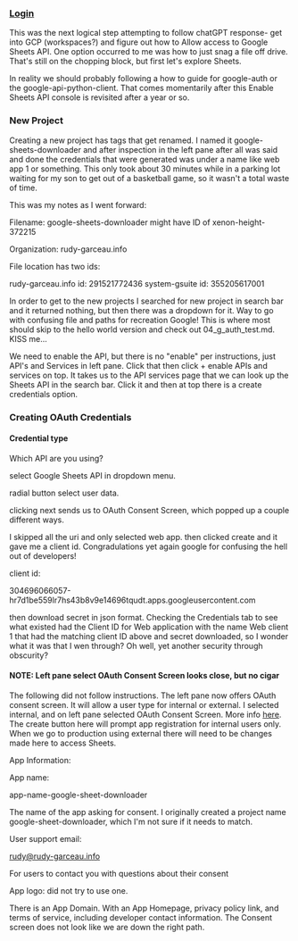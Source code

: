 ### [Login](https://console.cloud.google.com/apis/dashboard?project=xenon-height-372215)

This was the next logical step attempting to follow chatGPT response- get into GCP (workspaces?) and figure out how to Allow access to Google Sheets API. One option occurred to me was how to just snag a file off drive. That's still on the chopping block, but first let's explore Sheets. 

In reality we should probably following a how to guide for google-auth or the google-api-python-client. That comes momentarily after this Enable Sheets API console is revisited after a year or so. 

### New Project

Creating a new project has tags that get renamed. I named it google-sheets-downloader and after inspection in the left pane after all was said and done the credentials that were generated was under a name like web app 1 or something. This only took about 30 minutes while in a parking lot waiting for my son to get out of a basketball game, so it wasn't a total waste of time.

This was my notes as I went forward:

Filename: google-sheets-downloader might have ID of xenon-height-372215

Organization: rudy-garceau.info

File location has two ids:

rudy-garceau.info id: 291521772436
system-gsuite id: 355205617001

In order to get to the new projects I searched for new project in search bar and it returned nothing, but then there was a dropdown for it. Way to go with confusing file and paths for recreation Google! This is where most should skip to the hello world version and check out 04_g_auth_test.md. KISS me...

We need to enable the API, but there is no "enable" per instructions, just API's and Services in left pane. Click that then click + enable APIs and services on top. It takes us to the API services page that we can look up the Sheets API in the search bar. Click it and then at top there is a create credentials option.
 
### Creating OAuth Credentials

#### Credential type

Which API are you using?

select Google Sheets API in dropdown menu.

radial button select user data.

clicking next sends us to OAuth Consent Screen, which popped up a couple different ways.

I skipped all the uri and only selected web app. then clicked create and it gave me a client id. Congradulations yet again google for confusing the hell out of developers!

client id:

304696066057-hr7d1be559lr7hs43b8v9e14696tqudt.apps.googleusercontent.com

then download secret in json format. Checking the Credentials tab to see what existed had the Client ID for Web application with the name Web client 1 that had the matching client ID above and secret downloaded, so I wonder what it was that I wen through? Oh well, yet another security through obscurity?

#### NOTE: Left pane select OAuth Consent Screen looks close, but no cigar

The following did not follow instructions. The left pane now offers OAuth consent screen. It will allow a user type for internal or external. I selected internal, and on left pane selected OAuth Consent Screen. More info [here](https://support.google.com/cloud/answer/10311615#user-type). The create button here will prompt app registration for internal users only. When we go to production using external there will need to be changes made here to access Sheets.

App Information:

App name: 

app-name-google-sheet-downloader 

The name of the app asking for consent. I originally created a project name google-sheet-downloader, which I'm not sure if it needs to match.

User support email:

rudy@rudy-garceau.info

For users to contact you with questions about their consent

App logo: did not try to use one.

There is an App Domain. With an App Homepage, privacy policy link, and terms of service, including developer contact information. The Consent screen does not look like we are down the right path.

